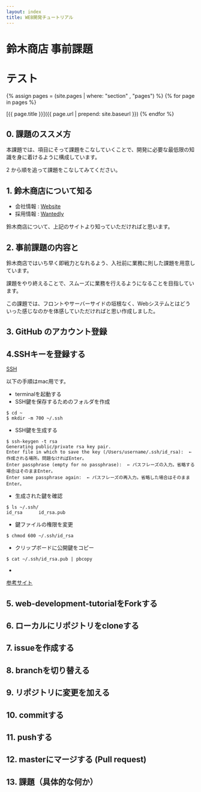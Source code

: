 ```yaml
---
layout: index
title: WEB開発チュートリアル
---
```


# 鈴木商店 事前課題

# テスト
 {% assign pages = (site.pages | where: "section" , "pages") %} {% for page in pages %}

[{{ page.title }}]({{ page.url | prepend: site.baseurl }}) {% endfor %}

## 0. 課題のススメ方
本課題では、項目にそって課題をこなしていくことで、開発に必要な最低限の知識を身に着けるように構成しています。

2 から順を追って課題をこなしてみてください。

## 1. 鈴木商店について知る

- 会社情報 : [Website](https://www.suzukishouten.co.jp/)
- 採用情報 : [Wantedly](https://www.wantedly.com/companies/suzukishouten)

鈴木商店について、上記のサイトより知っていただければと思います。

## 2. 事前課題の内容と
鈴木商店ではいち早く即戦力となれるよう、入社前に業務に則した課題を用意しています。

課題をやり終えることで、スムーズに業務を行えるようになることを目指しています。

この課題では、フロントやサーバーサイドの垣根なく、Webシステムとはどういった感じなのかを体感していただければと思い作成しました。

## 3. GitHub のアカウント登録

## 4.SSHキーを登録する

[SSH](/docs/pages/sshkey.md)

以下の手順はmac用です。
- terminalを起動する
- SSH鍵を保存するためのフォルダを作成
```
$ cd ~
$ mkdir -m 700 ~/.ssh
```
- SSH鍵を生成する
```
$ ssh-keygen -t rsa
Generating public/private rsa key pair.
Enter file in which to save the key (/Users/username/.ssh/id_rsa):  ← 作成される場所。問題なければEnter。
Enter passphrase (empty for no passphrase):  ← パスフレーズの入力。省略する場合はそのままEnter。
Enter same passphrase again:  ← パスフレーズの再入力。省略した場合はそのままEnter。
```
- 生成された鍵を確認
```
$ ls ~/.ssh/
id_rsa      id_rsa.pub
```
- 鍵ファイルの権限を変更
```
$ chmod 600 ~/.ssh/id_rsa
```
- クリップボードに公開鍵をコピー
```
$ cat ~/.ssh/id_rsa.pub | pbcopy
```
- 
[参考サイト](http://cameong.hatenablog.com/entry/2017/02/17/011429)

## 5. web-development-tutorialをForkする

## 6. ローカルにリポジトリをcloneする

## 7. issueを作成する

## 8. branchを切り替える

## 9. リポジトリに変更を加える

## 10. commitする

## 11. pushする

## 12. masterにマージする (Pull request)

## 13. 課題（具体的な何か）
